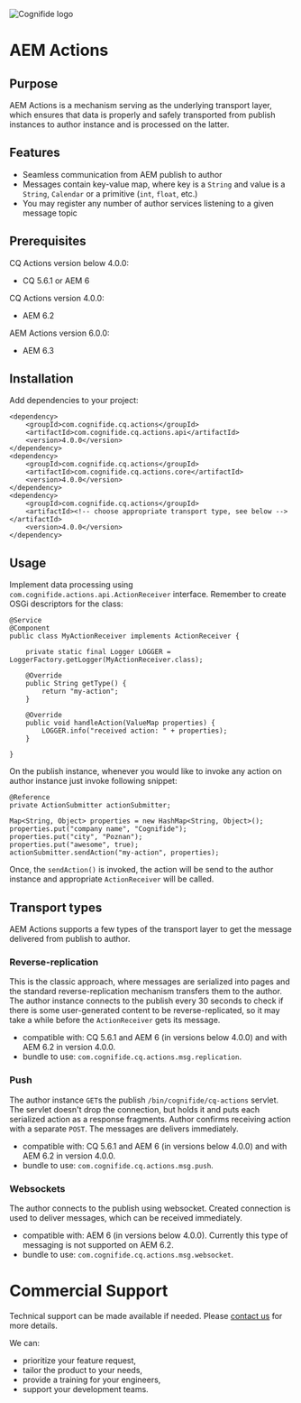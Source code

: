 ![Cognifide logo](http://cognifide.github.io/images/cognifide-logo.png)

# AEM Actions

## Purpose

AEM Actions is a mechanism serving as the underlying transport layer, which ensures that data is properly and safely transported from publish instances to author instance and is processed on the latter.

## Features

* Seamless communication from AEM publish to author
* Messages contain key-value map, where key is a `String` and value is a `String`, `Calendar` or a primitive (`int`, `float`, etc.)
* You may register any number of author services listening to a given message topic

## Prerequisites

CQ Actions version below 4.0.0:
* CQ 5.6.1 or AEM 6

CQ Actions version 4.0.0:
* AEM 6.2

AEM Actions version 6.0.0:
* AEM 6.3

## Installation

Add dependencies to your project:

    <dependency>
        <groupId>com.cognifide.cq.actions</groupId>
        <artifactId>com.cognifide.cq.actions.api</artifactId>
        <version>4.0.0</version>
    </dependency>
    <dependency>
        <groupId>com.cognifide.cq.actions</groupId>
        <artifactId>com.cognifide.cq.actions.core</artifactId>
        <version>4.0.0</version>
    </dependency>
    <dependency>
        <groupId>com.cognifide.cq.actions</groupId>
        <artifactId><!-- choose appropriate transport type, see below --></artifactId>
        <version>4.0.0</version>
    </dependency>

## Usage

Implement data processing using `com.cognifide.actions.api.ActionReceiver` interface. Remember to create OSGi descriptors for the class:

    @Service
    @Component
    public class MyActionReceiver implements ActionReceiver {
    
        private static final Logger LOGGER = LoggerFactory.getLogger(MyActionReceiver.class);
    
        @Override
        public String getType() {
            return "my-action";
        }
    
        @Override
        public void handleAction(ValueMap properties) {
            LOGGER.info("received action: " + properties);
        }
    
    }

On the publish instance, whenever you would like to invoke any action on author instance just invoke following snippet:

    @Reference
    private ActionSubmitter actionSubmitter;
    
    Map<String, Object> properties = new HashMap<String, Object>();
    properties.put("company name", "Cognifide");
    properties.put("city", "Poznan");
    properties.put("awesome", true);
    actionSubmitter.sendAction("my-action", properties);

Once, the `sendAction()` is invoked, the action will be send to the author instance and appropriate `ActionReceiver` will be called.

## Transport types

AEM Actions supports a few types of the transport layer to get the message delivered from publish to author.

### Reverse-replication

This is the classic approach, where messages are serialized into pages and the standard reverse-replication mechanism transfers them to the author. The author instance connects to the publish every 30 seconds to check if there is some user-generated content to be reverse-replicated, so it may take a while before the `ActionReceiver` gets its message.

* compatible with: CQ 5.6.1 and AEM 6 (in versions below 4.0.0) and with AEM 6.2 in version 4.0.0.
* bundle to use: `com.cognifide.cq.actions.msg.replication`.

### Push

The author instance `GET`s the publish `/bin/cognifide/cq-actions` servlet. The servlet doesn't drop the connection, but holds it and puts each serialized action as a response fragments. Author confirms receiving action with a separate `POST`. The messages are delivers immediately.

* compatible with: CQ 5.6.1 and AEM 6 (in versions below 4.0.0) and with AEM 6.2 in version 4.0.0.
* bundle to use: `com.cognifide.cq.actions.msg.push`.

### Websockets

The author connects to the publish using websocket. Created connection is used to deliver messages, which can be received immediately.

* compatible with: AEM 6 (in versions below 4.0.0). Currently this type of messaging is not supported on AEM 6.2.
* bundle to use: `com.cognifide.cq.actions.msg.websocket`.

# Commercial Support

Technical support can be made available if needed. Please [contact us](http://www.cognifide.com/contact/) for more details.

We can:

* prioritize your feature request,
* tailor the product to your needs,
* provide a training for your engineers,
* support your development teams.
